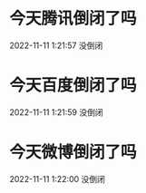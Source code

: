 # 今天腾讯倒闭了吗

2022-11-11 1:21:57 没倒闭

# 今天百度倒闭了吗

2022-11-11 1:21:59 没倒闭

# 今天微博倒闭了吗

2022-11-11 1:22:00 没倒闭

